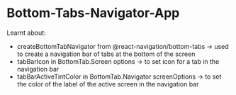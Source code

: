 # Bottom-Tabs-Navigator-App
Learnt about:
- createBottomTabNavigator from @react-navigation/bottom-tabs -> used to create a navigation bar of tabs at the bottom of the screen
- tabBarIcon in BottomTab.Screen options -> to set icon for a tab in the navigation bar
- tabBarActiveTintColor in BottomTab.Navigator screenOptions -> to set the color of the label of the active screen in the navigation bar
